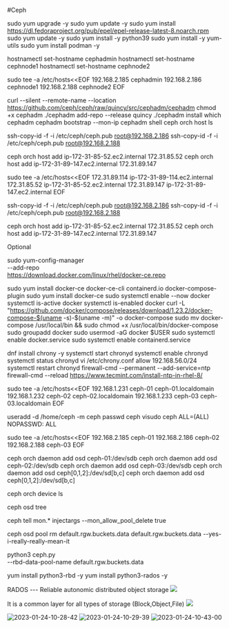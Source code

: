 #Ceph

sudo yum upgrade -y
sudo yum update -y
sudo yum install https://dl.fedoraproject.org/pub/epel/epel-release-latest-8.noarch.rpm
sudo yum update -y
sudo yum install -y python39
sudo yum install -y yum-utils
sudo yum install podman -y

hostnamectl set-hostname cephadmin
hostnamectl set-hostname cephnode1
hostnamectl set-hostname cephnode2

sudo tee -a /etc/hosts<<EOF
192.168.2.185    cephadmin
192.168.2.186    cephnode1
192.168.2.188    cephnode2
EOF

curl --silent --remote-name --location https://github.com/ceph/ceph/raw/quincy/src/cephadm/cephadm
chmod +x cephadm
./cephadm add-repo --release quincy
./cephadm install
which cephadm
cephadm bootstrap --mon-ip <ip>
cephadm shell
ceph orch host ls


ssh-copy-id -f -i /etc/ceph/ceph.pub root@192.168.2.186
ssh-copy-id -f -i /etc/ceph/ceph.pub root@192.168.2.188

ceph orch host add ip-172-31-85-52.ec2.internal 172.31.85.52
ceph orch host add ip-172-31-89-147.ec2.internal 172.31.89.147



sudo tee -a /etc/hosts<<EOF
172.31.89.114   ip-172-31-89-114.ec2.internal    
172.31.85.52    ip-172-31-85-52.ec2.internal
172.31.89.147   ip-172-31-89-147.ec2.internal
EOF

ssh-copy-id -f -i /etc/ceph/ceph.pub root@192.168.2.186
ssh-copy-id -f -i /etc/ceph/ceph.pub root@192.168.2.188

ceph orch host add ip-172-31-85-52.ec2.internal 172.31.85.52
ceph orch host add ip-172-31-89-147.ec2.internal 172.31.89.147

Optional

sudo yum-config-manager \
    --add-repo \
    https://download.docker.com/linux/rhel/docker-ce.repo
    
sudo yum install docker-ce docker-ce-cli containerd.io docker-compose-plugin
sudo yum install docker-ce
sudo systemctl enable --now docker
systemctl is-active docker
systemctl is-enabled docker
curl -L "https://github.com/docker/compose/releases/download/1.23.2/docker-compose-$(uname -s)-$(uname -m)" -o docker-compose
sudo mv docker-compose /usr/local/bin && sudo chmod +x /usr/local/bin/docker-compose
sudo groupadd docker
sudo usermod -aG docker $USER
sudo systemctl enable docker.service
sudo systemctl enable containerd.service

dnf install chrony -y
systemctl start chronyd
systemctl enable chronyd
systemctl status chronyd
vi /etc/chrony.conf
allow 192.168.56.0/24
systemctl restart chronyd
firewall-cmd --permanent --add-service=ntp
firewall-cmd --reload
https://www.tecmint.com/install-ntp-in-rhel-8/


sudo tee -a /etc/hosts<<EOF
192.168.1.231  ceph-01  ceph-01.localdomain
192.168.1.232  ceph-02  ceph-02.localdomain
192.168.1.233  ceph-03  ceph-03.localdomain
EOF


useradd -d /home/ceph -m ceph
passwd ceph
visudo
ceph    ALL=(ALL)       NOPASSWD: ALL


sudo tee -a /etc/hosts<<EOF
192.168.2.185    ceph-01
192.168.2.186    ceph-02
192.168.2.188    ceph-03
EOF

ceph orch daemon add osd ceph-01:/dev/sdb
ceph orch daemon add osd ceph-02:/dev/sdb
ceph orch daemon add osd ceph-03:/dev/sdb
ceph orch daemon add osd ceph[0,1,2]:/dev/sd[b,c]
ceph orch daemon add osd ceph[0,1,2]:/dev/sd[b,c]


ceph orch device ls 

ceph osd tree

ceph tell mon.* injectargs --mon_allow_pool_delete true

ceph osd pool rm default.rgw.buckets.data default.rgw.buckets.data --yes-i-really-really-mean-it

python3 ceph.py \
--rbd-data-pool-name default.rgw.buckets.data

yum install python3-rbd -y
yum install python3-rados -y



RADOS --- Reliable autonomic distributed object storage
![](2023-01-24-10-29-39.png)

It is a common layer for all types of storage (Block,Object,File)
![](2023-01-24-10-28-42.png)


![2023-01-24-10-28-42](https://user-images.githubusercontent.com/60940642/214216954-81f099f5-a49e-43c7-8a36-8d98841e31e1.png)
![2023-01-24-10-29-39](https://user-images.githubusercontent.com/60940642/214216958-66ef0a62-db66-4239-8339-f78222c44eb9.png)
![2023-01-24-10-43-00](https://user-images.githubusercontent.com/60940642/214216961-6a7610db-d698-4f53-91a0-686f7c2e4f47.png)

